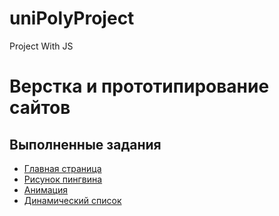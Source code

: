 # uniPolyProject
Project With JS
# Верстка и прототипирование сайтов

## Выполненные задания

+ [Главная страница]([https://github.com/krutetskiy/krutetskiy-demo/blob/master/index.html](https://stepannhl.github.io/uniPolyProject/))
+ [Рисунок пингвина]([https://github.com/krutetskiy/krutetskiy-demo/blob/master/pages/ticket_1.html](https://stepannhl.github.io/uniPolyProject/pages/ticket_1.html))
+ [Анимация]([https://github.com/krutetskiy/krutetskiy-demo/blob/master/pages/ticket_2.html](https://stepannhl.github.io/uniPolyProject/pages/ticket_2.html))
+ [Динамический список]([https://github.com/krutetskiy/krutetskiy-demo/blob/master/pages/ticket_3.html](https://stepannhl.github.io/uniPolyProject/pages/ticket_3.html))


